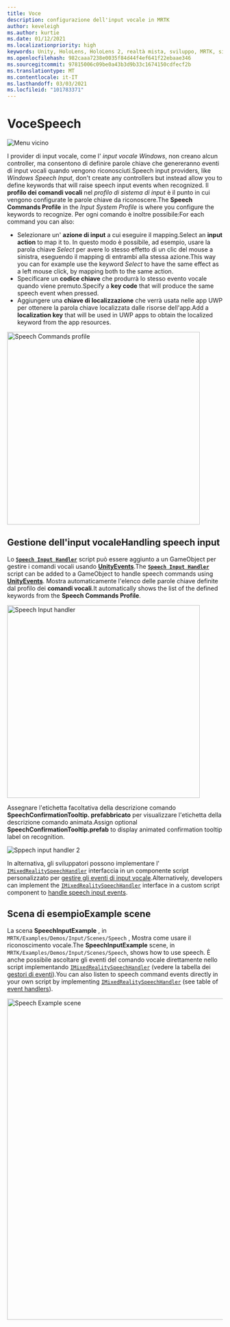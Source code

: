```yaml
---
title: Voce
description: configurazione dell'input vocale in MRTK
author: keveleigh
ms.author: kurtie
ms.date: 01/12/2021
ms.localizationpriority: high
keywords: Unity, HoloLens, HoloLens 2, realtà mista, sviluppo, MRTK, sintesi vocale,
ms.openlocfilehash: 982caaa7238e0035f84d44f4ef641f22ebaae346
ms.sourcegitcommit: 97815006c09be0a43b3d9b33c1674150cdfecf2b
ms.translationtype: MT
ms.contentlocale: it-IT
ms.lasthandoff: 03/03/2021
ms.locfileid: "101783371"
---
```

# <a name="speech"></a><span data-ttu-id="86c2b-104">Voce</span><span class="sxs-lookup"><span data-stu-id="86c2b-104">Speech</span></span>

![Menu vicino](../images/input/MRTK_Input_Speech.png)

<span data-ttu-id="86c2b-106">I provider di input vocale, come l' *input vocale Windows*, non creano alcun controller, ma consentono di definire parole chiave che genereranno eventi di input vocali quando vengono riconosciuti.</span><span class="sxs-lookup"><span data-stu-id="86c2b-106">Speech input providers, like *Windows Speech Input*, don't create any controllers but instead allow you to define keywords that will raise speech input events when recognized.</span></span> <span data-ttu-id="86c2b-107">Il **profilo dei comandi vocali** nel *profilo di sistema di input* è il punto in cui vengono configurate le parole chiave da riconoscere.</span><span class="sxs-lookup"><span data-stu-id="86c2b-107">The **Speech Commands Profile** in the *Input System Profile* is where you configure the keywords to recognize.</span></span> <span data-ttu-id="86c2b-108">Per ogni comando è inoltre possibile:</span><span class="sxs-lookup"><span data-stu-id="86c2b-108">For each command you can also:</span></span>

- <span data-ttu-id="86c2b-109">Selezionare un' **azione di input** a cui eseguire il mapping.</span><span class="sxs-lookup"><span data-stu-id="86c2b-109">Select an **input action** to map it to.</span></span> <span data-ttu-id="86c2b-110">In questo modo è possibile, ad esempio, usare la parola chiave *Select* per avere lo stesso effetto di un clic del mouse a sinistra, eseguendo il mapping di entrambi alla stessa azione.</span><span class="sxs-lookup"><span data-stu-id="86c2b-110">This way you can for example use the keyword *Select* to have the same effect as a left mouse click, by mapping both to the same action.</span></span>
- <span data-ttu-id="86c2b-111">Specificare un **codice chiave** che produrrà lo stesso evento vocale quando viene premuto.</span><span class="sxs-lookup"><span data-stu-id="86c2b-111">Specify a **key code** that will produce the same speech event when pressed.</span></span>
- <span data-ttu-id="86c2b-112">Aggiungere una **chiave di localizzazione** che verrà usata nelle app UWP per ottenere la parola chiave localizzata dalle risorse dell'app.</span><span class="sxs-lookup"><span data-stu-id="86c2b-112">Add a **localization key** that will be used in UWP apps to obtain the localized keyword from the app resources.</span></span>

<img src="../images/input/SpeechCommandsProfile.png" width="450px" alt="Speech Commands profile">

## <a name="handling-speech-input"></a><span data-ttu-id="86c2b-113">Gestione dell'input vocale</span><span class="sxs-lookup"><span data-stu-id="86c2b-113">Handling speech input</span></span>

<span data-ttu-id="86c2b-114">Lo [**`Speech Input Handler`**](xref:Microsoft.MixedReality.Toolkit.Input.SpeechInputHandler) script può essere aggiunto a un GameObject per gestire i comandi vocali usando [**UnityEvents**](https://docs.unity3d.com/Manual/UnityEvents.html).</span><span class="sxs-lookup"><span data-stu-id="86c2b-114">The [**`Speech Input Handler`**](xref:Microsoft.MixedReality.Toolkit.Input.SpeechInputHandler) script can be added to a GameObject to handle speech commands using [**UnityEvents**](https://docs.unity3d.com/Manual/UnityEvents.html).</span></span> <span data-ttu-id="86c2b-115">Mostra automaticamente l'elenco delle parole chiave definite dal profilo dei **comandi vocali**.</span><span class="sxs-lookup"><span data-stu-id="86c2b-115">It automatically shows the list of the defined keywords from the **Speech Commands Profile**.</span></span>

<img src="../images/input/SpeechCommands_SpeechInputHandler1.png" width="450px" alt="Speech Input handler">

<span data-ttu-id="86c2b-116">Assegnare l'etichetta facoltativa della descrizione comando **SpeechConfirmationTooltip. prefabbricato** per visualizzare l'etichetta della descrizione comando animata.</span><span class="sxs-lookup"><span data-stu-id="86c2b-116">Assign optional **SpeechConfirmationTooltip.prefab** to display animated confirmation tooltip label on recognition.</span></span>

<img src="../images/input/SpeechCommands_SpeechInputHandler2.png" alt="Sppech input handler 2">

<span data-ttu-id="86c2b-117">In alternativa, gli sviluppatori possono implementare l' [`IMixedRealitySpeechHandler`](xref:Microsoft.MixedReality.Toolkit.Input.IMixedRealitySpeechHandler) interfaccia in un componente script personalizzato per [gestire gli eventi di input vocale](input-events.md#input-event-interface-example).</span><span class="sxs-lookup"><span data-stu-id="86c2b-117">Alternatively, developers can implement the [`IMixedRealitySpeechHandler`](xref:Microsoft.MixedReality.Toolkit.Input.IMixedRealitySpeechHandler) interface in a custom script component to [handle speech input events](input-events.md#input-event-interface-example).</span></span>

## <a name="example-scene"></a><span data-ttu-id="86c2b-118">Scena di esempio</span><span class="sxs-lookup"><span data-stu-id="86c2b-118">Example scene</span></span>

<span data-ttu-id="86c2b-119">La scena **SpeechInputExample** , in `MRTK/Examples/Demos/Input/Scenes/Speech` , Mostra come usare il riconoscimento vocale.</span><span class="sxs-lookup"><span data-stu-id="86c2b-119">The **SpeechInputExample** scene, in `MRTK/Examples/Demos/Input/Scenes/Speech`, shows how to use speech.</span></span> <span data-ttu-id="86c2b-120">È anche possibile ascoltare gli eventi del comando vocale direttamente nello script implementando [`IMixedRealitySpeechHandler`](xref:Microsoft.MixedReality.Toolkit.Input.IMixedRealitySpeechHandler) (vedere la tabella dei [gestori di eventi](input-events.md)).</span><span class="sxs-lookup"><span data-stu-id="86c2b-120">You can also listen to speech command events directly in your own script by implementing [`IMixedRealitySpeechHandler`](xref:Microsoft.MixedReality.Toolkit.Input.IMixedRealitySpeechHandler) (see table of [event handlers](input-events.md)).</span></span>

<img src="../images/input/SpeechExampleScene.png" width="750px" alt="Speech Example scene">
